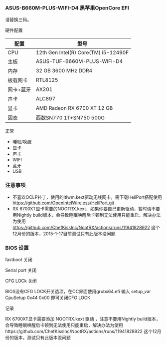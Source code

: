 
### ASUS-B660M-PLUS-WIFI-D4 黑苹果OpenCore EFI

请替换三码。

硬件配置

|  配置|  型号|
|---|---|
|  CPU| 12th Gen Intel(R) Core(TM) i5-12490F |
|  主板| ASUS-TUF-B660M-PLUS-WIFI-D4 |
|  内存| 32 GB 3600 MHz DDR4 |
|  板载网卡|  RTL8125 |
|  网卡+蓝牙| AX201 |
|  声卡| ALC897 |
|  显卡| AMD Radeon RX 6700 XT 12 GB |
|  固态| 西数SN770 1T+SN750 500G|

正常
- 睡眠/唤醒
- 显卡
- 声卡
- WIFI
- 蓝牙
- USB
### 注意事项
- 不喜欢OCLP补丁，使用的itlwm.kext驱动无线网卡，需下载HeliPort搭配使用  https://github.com/OpenIntelWireless/HeliPort.git
- RX 6700XT显卡需要的NOOTRX.kext，如果你要自己更新驱动，暂时请不要用Nightly build版本，会导致睡眠唤醒后卡顿到无法使用只能重启，解决办法为使用 https://github.com/ChefKissInc/NootRX/actions/runs/11941828922 这个12月份的版本，2015-1-17目前测试只有此版本没问题

### BIOS 设置
fastboot 关闭

Serial port 关闭

CFG LOCk 关闭


BIOS没有CFG LOCK开关选项，在OC界面使用grubx64.efi 输入 setup_var CpuSetup 0x44 0x00
即可关闭CFG LOCK




记录

RX 6700XT显卡需要添加 NOOTRX.kext 驱动 ，注意不要用Nightly build版本，会导致睡眠唤醒后卡顿到无法使用只能重启，解决办法为使用https://github.com/ChefKissInc/NootRX/actions/runs/11941828922 这个12月份的版本，测试只有此版本没问题

